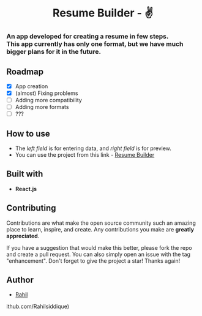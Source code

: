 <h1 align="center">Resume Builder - ✌</h1>

### An app developed for creating a resume in few steps. <br> This app currently has only one format, but we have much bigger plans for it in the future. 


## Roadmap
- [x] App creation
- [x] (almost) Fixing problems
- [ ] Adding more compatibility
- [ ] Adding more formats
- [ ] ???

## How to use
- The *left field* is for entering data, and *right field* is for preview.
- You can use the project from this link - [Resume Builder](https://resume-builder-two-xi.vercel.app/)

## Built with
- **React.js**

## Contributing

Contributions are what make the open source community such an amazing place to learn, inspire, and create. Any contributions you make are **greatly appreciated**.

If you have a suggestion that would make this better, please fork the repo and create a pull request. You can also simply open an issue with the tag "enhancement".
Don't forget to give the project a star! Thanks again!

## Author
- [Rahil](https://github.com/Rahilsiddique)

ithub.com/Rahilsiddique)

